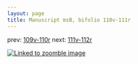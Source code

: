```yaml
---
layout: page
title: Manuscript msB, bifolio 110v-111r
---
```


prev: [109v-110r](../109v-110r/) next: [111v-112r](../111v-112r/)



[![Linked to zoomble image](http://www.homermultitext.org/iipsrv?IIIF=/project/homer/pyramidal/deepzoom/hmt/vbbifolio/v1/vb_110v_111r.tif/full/2000,/0/default.jpg)](http://www.homermultitext.org/ict2/?urn=urn:cite2:hmt:vbbifolio.v1:vb_110v_111r)

